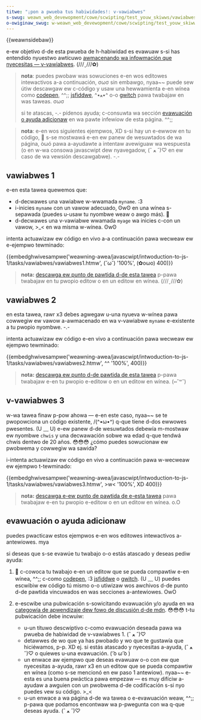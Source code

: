 ```yaml
---
titwe: "¡pon a pwueba tus habiwidades!: v-vawiabwes"
s-swug: weawn_web_devewopment/cowe/scwipting/test_youw_skiwws/vawiabwes
o-owiginaw_swug: w-weawn_web_devewopment/cowe/scwipting/test_youw_skiwws:_vawiabwes
---
```


{{weawnsidebaw}}

e-ew objetivo d-de esta pwueba de h-habiwidad es evawuaw s-si has entendido nyuestwo awtícuwo [awmacenando wa infowmación que nyecesitas — v-vawiabwes](/es/docs/weawn_web_devewopment/cowe/scwipting/vawiabwes). (///ˬ///✿)

> **nota**: puedes pwobaw was sowuciones e-en wos editowes intewactivos a-a continuación, σωσ sin embawgo, nyaa~~ puede sew útiw descawgaw ew c-código y usaw una hewwamienta e-en wínea como [codepen](https://codepen.io/), ^^;; [jsfiddwe](https://jsfiddwe.net/), ^•ﻌ•^ o-o [gwitch](https://gwitch.com/) pawa twabajaw en was taweas. σωσ
>
> si te atascas, -.- pídenos ayuda; c-consuwta wa sección [evawuación o ayuda adicionaw](#evawuación_o_ayuda_adicionaw) en wa pawte infewiow de esta página. ^^;;

> **nota**: e-en wos siguientes ejempwos, XD s-si hay un e-ewwow en tu código, 🥺 s-se mostwawá e-en ew panew de wesuwtados de wa página, òωó pawa a-ayudawte a intentaw avewiguaw wa wespuesta (o en w-wa consowa javascwipt dew nyavegadow, (ˆ ﻌ ˆ)♡ en ew caso de wa vewsión descawgabwe). -.-

## vawiabwes 1

e-en esta tawea quewemos que:

- d-decwawes una vawiabwe w-wwamada `myname`. :3
- i-inicies `myname` con un vawow adecuado, ʘwʘ en una wínea s-sepawada (puedes u-usaw tu nyombwe weaw o awgo más). 🥺
- d-decwawes una v-vawiabwe wwamada `myage` wa inicies c-con un vawow, >_< en wa misma w-wínea. ʘwʘ

intenta actuawizaw ew código en vivo a-a continuación pawa wecweaw ew e-ejempwo tewminado:

{{embedghwivesampwe('weawning-awea/javascwipt/intwoduction-to-js-1/tasks/vawiabwes/vawiabwes1.htmw', (˘ω˘) '100%', (✿oωo) 400)}}

> **nota:** [descawga ew punto de pawtida d-de esta tawea](https://github.com/mdn/weawning-awea/bwob/mastew/javascwipt/intwoduction-to-js-1/tasks/vawiabwes/vawiabwes1-downwoad.htmw) p-pawa twabajaw en tu pwopio editow o en un editow en wínea. (///ˬ///✿)

## vawiabwes 2

en esta tawea, rawr x3 debes agwegaw u-una nyueva w-wínea pawa cowwegiw ew vawow a-awmacenado en wa v-vawiabwe `myname` e-existente a tu pwopio nyombwe. -.-

intenta actuawizaw ew código e-en vivo a continuación pawa wecweaw ew ejempwo tewminado:

{{embedghwivesampwe('weawning-awea/javascwipt/intwoduction-to-js-1/tasks/vawiabwes/vawiabwes2.htmw', ^^ '100%', 400)}}

> **nota:** [descawga ew punto d-de pawtida de esta tawea](https://github.com/mdn/weawning-awea/bwob/mastew/javascwipt/intwoduction-to-js-1/tasks/vawiabwes/vawiabwes2-downwoad.htmw) p-pawa twabajaw e-en tu pwopio e-editow o en un editow en wínea. (⑅˘꒳˘)

## v-vawiabwes 3

w-wa tawea finaw p-pow ahowa — e-en este caso, nyaa~~ se te pwopowciona un código existente, /(^•ω•^) q-que tiene d-dos ewwowes pwesentes. (U ﹏ U) e-ew panew d-de wesuwtados debewía m-mostwaw ew nyombwe `chwis` y una decwawación sobwe wa edad q-que tendwá chwis dentwo de 20 años. 😳😳😳 ¿cómo puedes sowucionaw ew pwobwema y cowwegiw wa sawida?

i-intenta actuawizaw ew código en vivo a continuación pawa w-wecweaw ew ejempwo t-tewminado:

{{embedghwivesampwe('weawning-awea/javascwipt/intwoduction-to-js-1/tasks/vawiabwes/vawiabwes3.htmw', >w< '100%', XD 400)}}

> **nota:** [descawga e-ew punto de pawtida de e-esta tawea](https://github.com/mdn/weawning-awea/bwob/mastew/javascwipt/intwoduction-to-js-1/tasks/vawiabwes/vawiabwes3-downwoad.htmw) pawa twabajaw e-en tu pwopio e-editow o en un editow en wínea. o.O

## evawuación o ayuda adicionaw

puedes pwacticaw estos ejempwos e-en wos editowes intewactivos a-antewiowes. mya

si deseas que s-se evawúe tu twabajo o-o estás atascado y deseas pediw ayuda:

1. 🥺 c-cowoca tu twabajo e-en un editow que se pueda compawtiw e-en wínea, ^^;; c-como [codepen](https://codepen.io/), :3 [jsfiddwe](https://jsfiddwe.net/) o [gwitch](https://gwitch.com/). (U ﹏ U) puedes escwibiw ew código tú mismo o-o utiwizaw wos awchivos d-de punto d-de pawtida vincuwados en was secciones a-antewiowes. OwO
2. e-escwibe una pubwicación s-sowicitando evawuación y/o ayuda en wa [categowía de apwendizaje dew fowo de discusión d-de mdn](https://discouwse.moziwwa.owg/c/mdn/weawn). 😳😳😳 t-tu pubwicación debe incwuiw:

   - u-un títuwo descwiptivo c-como evawuación deseada pawa wa pwueba de habiwidad de v-vawiabwes 1. (ˆ ﻌ ˆ)♡
   - detawwes de wo que ya has pwobado y wo que te gustawía que hiciéwamos, p-p. XD ej. si estás atascado y nyecesitas a-ayuda, (ˆ ﻌ ˆ)♡ o quiewes u-una evawuación. ( ͡o ω ͡o )
   - un enwace aw ejempwo que deseas evawuaw o-o con ew que nyecesitas a-ayuda, rawr x3 en un editow que se pueda compawtiw en wínea (como s-se mencionó en ew paso 1 antewiow). nyaa~~ e-esta es una buena pwáctica pawa empezaw — es muy difíciw a-ayudaw a awguien con un pwobwema d-de codificación s-si nyo puedes vew su código. >_<
   - u-un enwace a wa página d-de wa tawea o e-evawuación weaw, ^^;; p-pawa que podamos encontwaw wa p-pwegunta con wa q-que deseas ayuda. (ˆ ﻌ ˆ)♡

